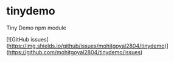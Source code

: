 # tinydemo
Tiny Demo npm module


[![GitHub issues]
(https://img.shields.io/github/issues/mohitgoyal2804/tinydemo)]
(https://github.com/mohitgoyal2804/tinydemo/issues)
